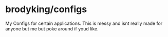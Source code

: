 # brodyking/configs
My Configs for certain applications. 
This is messy and isnt really made for anyone but me but poke around if youd like.

